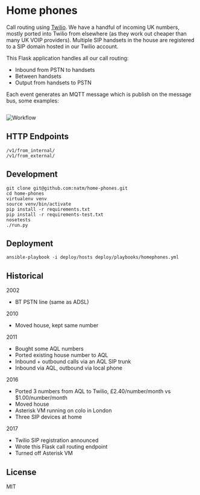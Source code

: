 # Home phones

Call routing using [Twilio](http://www.twilio.com). We have a handful of incoming UK numbers, mostly ported into Twilio from elsewhere (as they work out cheaper than many UK VOIP providers). Multiple SIP handsets in the house are registered to a SIP domain hosted in our Twilio account.

This Flask application handles all our call routing:

* Inbound from PSTN to handsets
* Between handsets
* Output from handsets to PSTN

Each event generates an MQTT message which is publish on the message bus, some examples:

```

```

![Workflow](https://raw.github.com/natm/home-phones/master/docs/workflow.png)

## HTTP Endpoints

```
/v1/from_internal/
/v1/from_external/
```

## Development

```
git clone git@github.com:natm/home-phones.git
cd home-phones
virtualenv venv
source venv/bin/activate
pip install -r requirements.txt
pip install -r requirements-test.txt
nosetests
./run.py
```

## Deployment

```
ansible-playbook -i deploy/hosts deploy/playbooks/homephones.yml
```

## Historical



2002

* BT PSTN line (same as ADSL)

2010

* Moved house, kept same number

2011

* Bought some AQL numbers
* Ported existing house number to AQL
* Inbound + outbound calls via an AQL SIP trunk
* Inbound via AQL, outbound via local phone

2016

* Ported 3 numbers from AQL to Twilio, £2.40/number/month vs $1.00/number/month
* Moved house
* Asterisk VM running on colo in London
* Three SIP devices at home

2017

* Twilio SIP registration announced
* Wrote this Flask call routing endpoint
* Turned off Asterisk VM

## License

MIT
